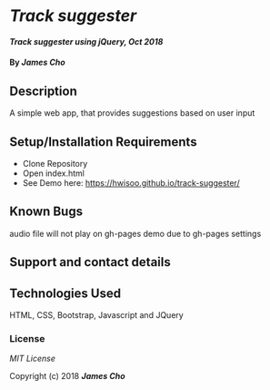 # _Track suggester_

#### _Track suggester using jQuery, Oct 2018_

#### By _**James Cho**_

## Description

A simple web app, that provides suggestions based on user input

## Setup/Installation Requirements

* Clone Repository
* Open index.html
* See Demo here: https://hwisoo.github.io/track-suggester/


## Known Bugs

audio file will not play on gh-pages demo due to gh-pages settings

## Support and contact details



## Technologies Used

HTML, CSS, Bootstrap, Javascript and JQuery

### License

*MIT License*

Copyright (c) 2018 **_James Cho_**